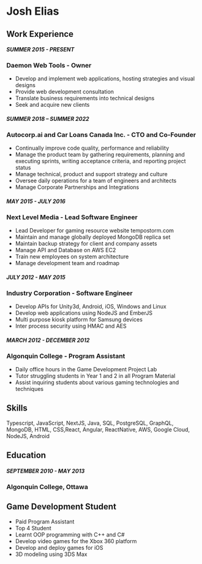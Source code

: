 # Josh Elias

## Work Experience

#### _SUMMER 2015 - PRESENT_

### **Daemon Web Tools** - Owner

- Develop and implement web applications, hosting strategies and visual designs
- Provide web development consultation
- Translate business requirements into technical designs
- Seek and acquire new clients

#### _SUMMER 2018 – SUMMER 2022_

### **Autocorp.ai and Car Loans Canada Inc.** - CTO and Co-Founder

- Continually improve code quality, performance and reliability
- Manage the product team by gathering requirements, planning and executing sprints, writing acceptance criteria, and reporting project status
- Manage technical, product and support strategy and culture
- Oversee daily operations for a team of engineers and architects
- Manage Corporate Partnerships and Integrations

#### _MAY 2015 - JULY 2016_

### **Next Level Media** - Lead Software Engineer

- Lead Developer for gaming resource website tempostorm.com
- Maintain and manage globally deployed MongoDB replica set
- Maintain backup strategy for client and company assets
- Manage API and Database on AWS EC2
- Train new employees on system architecture
- Manage development team and roadmap

#### _JULY 2012 - MAY 2015_

### **Industry Corporation** - Software Engineer

- Develop APIs for Unity3d, Android, iOS, Windows and Linux
- Develop web applications using NodeJS and EmberJS
- Multi purpose kiosk platform for Samsung devices
- Inter process security using HMAC and AES

#### _MARCH 2012 - DECEMBER 2012_

### **Algonquin College** - Program Assistant

- Daily office hours in the Game Development Project Lab
- Tutor struggling students in Year 1 and 2 in all Program Material
- Assist inquiring students about various gaming technologies and techniques

## Skills

Typescript, JavaScript, NextJS, Java, SQL, PostgreSQL, GraphQL, MongoDB, HTML, CSS,React, Angular, ReactNative, AWS, Google Cloud, NodeJS, Android

## Education

#### _SEPTEMBER 2010 - MAY 2013_

### **Algonquin College, Ottawa**

## Game Development Student

- Paid Program Assistant
- Top 4 Student
- Learnt OOP programming with C++ and C#
- Develop video games for the Xbox 360 platform
- Develop and deploy games for iOS
- 3D modeling using 3DS Max
